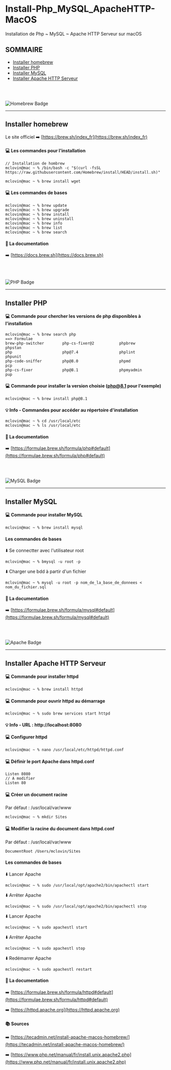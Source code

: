 # Install-Php_MySQL_ApacheHTTP-MacOS
Installation de Php ~ MySQL ~ Apache HTTP Serveur sur macOS

## SOMMAIRE
* [Installer homebrew](#Installer-homebrew)
* [Installer PHP](#Installer-PHP)
* [Installer MySQL](#Installer-MySQL)
* [Installer Apache HTTP Serveur](#Installer-Apache-HTTP-Serveur)


<br>
<br>

![Homebrew Badge](https://img.shields.io/badge/Homebrew-FBB040?logo=homebrew&logoColor=fff&style=plastic)
<hr>

##  Installer homebrew
Le site officiel ➡️ [https://brew.sh/index_fr](https://brew.sh/index_fr) <br>

#### 💻 Les commandes pour l'installation

```
// Installation de hombrew
mclovin@mac ~ % /bin/bash -c "$(curl -fsSL https://raw.githubusercontent.com/Homebrew/install/HEAD/install.sh)"

mclovin@mac ~ % brew install wget
```

#### 💻  Les commandes de bases
```
mclovin@mac ~ % brew update
mclovin@mac ~ % brew upgrade
mclovin@mac ~ % brew install
mclovin@mac ~ % brew uninstall
mclovin@mac ~ % brew info
mclovin@mac ~ % brew list
mclovin@mac ~ % brew search
```

#### 📒 La documentation <br>
➡️ [https://docs.brew.sh](https://docs.brew.sh)

<br>
<br>

![PHP Badge](https://img.shields.io/badge/PHP-777BB4?logo=php&logoColor=fff&style=flat)
<hr>

##  Installer PHP

#### 💻 Commande pour chercher les versions de php disponibles à l'installation 

```
mclovin@mac ~ % brew search php
==> Formulae
brew-php-switcher        php-cs-fixer@2           phpbrew                  phpstan
php                      php@7.4                  phplint                  phpunit
php-code-sniffer         php@8.0                  phpmd                    pcp
php-cs-fixer             php@8.1                  phpmyadmin               pup
```
#### 💻 Commande pour installer la version choisie (php@8.1 pour l'exemple)
```
mclovin@mac ~ % brew install php@8.1
```
#### 💡 Info - Commandes pour accéder au répertoire d'installation
```
mclovin@mac ~ % cd /usr/local/etc
mclovin@mac ~ % ls /usr/local/etc
```
#### 📒 La documentation <br>
➡️ [https://formulae.brew.sh/formula/php#default](https://formulae.brew.sh/formula/php#default)

<br>
<br>


![MySQL Badge](https://img.shields.io/badge/MySQL-4479A1?logo=mysql&logoColor=fff&style=flat)
<hr>

## Installer MySQL 

#### 💻 Commande pour installer MySQL
```
mclovin@mac ~ % brew install mysql
```
#### Les commandes de bases

⬇️ Se connectter avec l'utilisateur root
```
mclovin@mac ~ % bmysql -u root -p
```
⬇️ Charger une bdd à partir d'un fichier
```
mclovin@mac ~ % mysql -u root -p nom_de_la_base_de_donnees < nom_du_fichier.sql
```
#### 📒 La documentation <br>
➡️ [https://formulae.brew.sh/formula/mysql#default](https://formulae.brew.sh/formula/mysql#default)

<br>
<br>

![Apache Badge](https://img.shields.io/badge/Apache-D22128?logo=apache&logoColor=fff&style=flat)
<hr>

## Installer Apache HTTP Serveur

#### 💻 Commande pour installer httpd
```
mclovin@mac ~ % brew install httpd
```
#### 💻 Commande pour ouvrir httpd au démarrage
```
mclovin@mac ~ % sudo brew services start httpd
```
#### 💡 Info - URL : http://localhost:8080
#### 💻 Configurer httpd
```
mclovin@mac ~ % nano /usr/local/etc/httpd/httpd.conf
```
#### 💻 Définir le port Apache dans httpd.conf
```
Listen 8080
// A modifier
Listen 80
```
#### 💻 Créer un document racine
Par défaut : /usr/local/var/www
```
mclovin@mac ~ % mkdir Sites
```
#### 💻 Modifier la racine du document dans httpd.conf
Par défaut : /usr/local/var/www
```
DocumentRoot /Users/mclovin/Sites
```
#### Les commandes de bases

⬇️ Lancer Apache
```
mclovin@mac ~ % sudo /usr/local/opt/apache2/bin/apachectl start
```
⬇️ Arrêter Apache
```
mclovin@mac ~ % sudo /usr/local/opt/apache2/bin/apachectl stop

```
⬇️ Lancer Apache
```
mclovin@mac ~ % sudo apachestl start 

```
⬇️ Arrêter Apache
```
mclovin@mac ~ % sudo apachestl stop 

```
⬇️ Redémarrer Apache
```
mclovin@mac ~ % sudo apachestl restart 

```

#### 📒 La documentation <br>
➡️ [https://formulae.brew.sh/formula/httpd#default](https://formulae.brew.sh/formula/httpd#default)

➡️ [https://httpd.apache.org](https://httpd.apache.org)

#### 📚 Sources
➡️ [https://tecadmin.net/install-apache-macos-homebrew/](https://tecadmin.net/install-apache-macos-homebrew/)

➡️ [https://www.php.net/manual/fr/install.unix.apache2.php](https://www.php.net/manual/fr/install.unix.apache2.php)